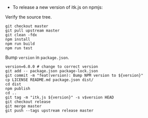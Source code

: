 - To release a new version of itk.js on npmjs:

Verify the source tree.

```
git checkout master
git pull upstream master
git clean -fdx
npm install
npm run build
npm run test
```

Bump `version` in `package.json`.

```
version=6.0.0 # change to correct version
git add -- package.json package-lock.json
git commit -m "feat(version): Bump NPM version to ${version}"
cp LICENSE README.md package.json dist/
cd dist
npm publish
cd ..
git tag -m "itk.js ${version}" -s v$version HEAD
git checkout release
git merge master
git push --tags upstream release master
```
